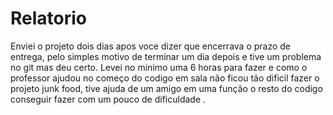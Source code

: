 # Relatorio
Enviei o projeto dois dias apos voce dizer que encerrava o prazo de entrega, pelo simples motivo de terminar um dia depois e tive um problema no git mas deu certo. Levei no minimo uma 6 horas para fazer e como o professor ajudou no começo do codigo em sala não ficou tão dificil fazer o projeto junk food, tive ajuda de um amigo em uma função o resto do codigo conseguir fazer com um pouco de dificuldade .
